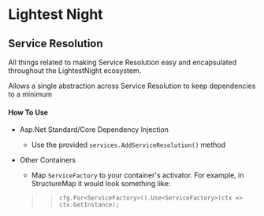 # Lightest Night
## Service Resolution

All things related to making Service Resolution easy and encapsulated throughout the LightestNight ecosystem.

Allows a single abstraction across Service Resolution to keep dependencies to a minimum

#### How To Use
* Asp.Net Standard/Core Dependency Injection
  * Use the provided `services.AddServiceResolution()` method
  
* Other Containers
  * Map `ServiceFactory` to your container's activator. For example, in StructureMap it would look something like:
  >> `cfg.For<ServiceFactory>().Use<ServiceFactory>(ctx => ctx.GetInstance);`